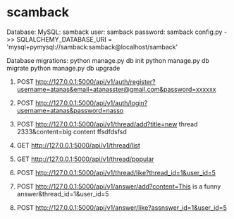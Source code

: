 # scamback

Database:
MySQL: samback
user: samback
password: samback
 config.py ->> SQLALCHEMY_DATABASE_URI = 'mysql+pymysql://samback:samback@localhost/samback’



Database migrations:
python manage.py db init
python manage.py db migrate
python manage.py db upgrade


1. POST
http://127.0.0.1:5000/api/v1/auth/register?username=atanas&email=atanasster@gmail.com&password=xxxxxx

2. POST
http://127.0.0.1:5000/api/v1/auth/login?username=atanas&password=nasso

3. POST
http://127.0.0.1:5000/api/v1/thread/add?title=new thread 2333&content=big content ffsdfdsfsd

4. GET
http://127.0.0.1:5000/api/v1/thread/list

5. GET
http://127.0.0.1:5000/api/v1/thread/popular

6. POST
http://127.0.0.1:5000/api/v1/thread/like?thread_id=1&user_id=5

7. POST
http://127.0.0.1:5000/api/v1/answer/add?content=This is a funny answer&thread_id=1&user_id=5

8. POST
http://127.0.0.1:5000/api/v1/answer/like?assnswer_id=1&user_id=5


